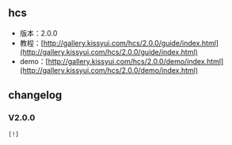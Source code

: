 ## hcs

* 版本：2.0.0
* 教程：[http://gallery.kissyui.com/hcs/2.0.0/guide/index.html](http://gallery.kissyui.com/hcs/2.0.0/guide/index.html)
* demo：[http://gallery.kissyui.com/hcs/2.0.0/demo/index.html](http://gallery.kissyui.com/hcs/2.0.0/demo/index.html)

## changelog

### V2.0.0

    [!]


